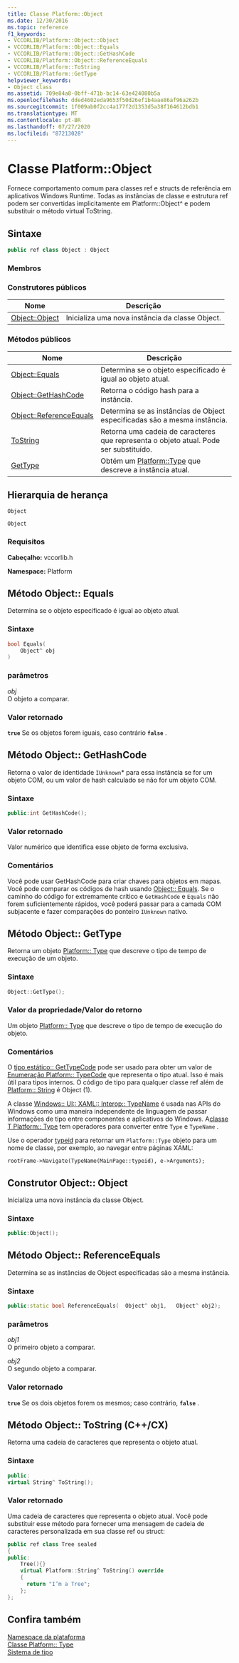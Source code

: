 ```yaml
---
title: Classe Platform::Object
ms.date: 12/30/2016
ms.topic: reference
f1_keywords:
- VCCORLIB/Platform::Object::Object
- VCCORLIB/Platform::Object::Equals
- VCCORLIB/Platform::Object::GetHashCode
- VCCORLIB/Platform::Object::ReferenceEquals
- VCCORLIB/Platform::ToString
- VCCORLIB/Platform::GetType
helpviewer_keywords:
- Object class
ms.assetid: 709e84a8-0bff-471b-bc14-63e424080b5a
ms.openlocfilehash: dded4602eda9653f50d26ef1b4aae86af96a262b
ms.sourcegitcommit: 1f009ab0f2cc4a177f2d1353d5a38f164612bdb1
ms.translationtype: MT
ms.contentlocale: pt-BR
ms.lasthandoff: 07/27/2020
ms.locfileid: "87213028"
---
```

# <a name="platformobject-class"></a>Classe Platform::Object

Fornece comportamento comum para classes ref e structs de referência em aplicativos Windows Runtime. Todas as instâncias de classe e estrutura ref podem ser convertidas implicitamente em Platform::Object^ e podem substituir o método virtual ToString.

## <a name="syntax"></a>Sintaxe

```cpp
public ref class Object : Object
```

### <a name="members"></a>Membros

### <a name="public-constructors"></a>Construtores públicos

|Nome|Descrição|
|----------|-----------------|
|[Object::Object](#ctor)|Inicializa uma nova instância da classe Object.|

### <a name="public-methods"></a>Métodos públicos

|Nome|Descrição|
|----------|-----------------|
|[Object::Equals](#equals)|Determina se o objeto especificado é igual ao objeto atual.|
|[Object::GetHashCode](#gethashcode)|Retorna o código hash para a instância.|
|[Object::ReferenceEquals](#referenceequals)|Determina se as instâncias de Object especificadas são a mesma instância.|
|[ToString](#tostring)|Retorna uma cadeia de caracteres que representa o objeto atual. Pode ser substituído.|
|[GetType](#gettype)|Obtém um [Platform::Type](../cppcx/platform-type-class.md) que descreve a instância atual.|

## <a name="inheritance-hierarchy"></a>Hierarquia de herança

`Object`

`Object`

### <a name="requirements"></a>Requisitos

**Cabeçalho:** vccorlib.h

**Namespace:** Platform

## <a name="objectequals-method"></a><a name="equals"></a>Método Object:: Equals

Determina se o objeto especificado é igual ao objeto atual.

### <a name="syntax"></a>Sintaxe

```cpp
bool Equals(
    Object^ obj
)
```

### <a name="parameters"></a>parâmetros

*obj*<br/>
O objeto a comparar.

### <a name="return-value"></a>Valor retornado

**`true`** Se os objetos forem iguais, caso contrário **`false`** .

## <a name="objectgethashcode-method"></a><a name="gethashcode"></a>Método Object:: GetHashCode

Retorna o valor de identidade `IUnknown`* para essa instância se for um objeto COM, ou um valor de hash calculado se não for um objeto COM.

### <a name="syntax"></a>Sintaxe

```cpp
public:int GetHashCode();
```

### <a name="return-value"></a>Valor retornado

Valor numérico que identifica esse objeto de forma exclusiva.

### <a name="remarks"></a>Comentários

Você pode usar GetHashCode para criar chaves para objetos em mapas. Você pode comparar os códigos de hash usando [Object:: Equals](#equals). Se o caminho do código for extremamente crítico e `GetHashCode` e `Equals` não forem suficientemente rápidos, você poderá passar para a camada COM subjacente e fazer comparações do ponteiro `IUnknown` nativo.

## <a name="objectgettype-method"></a><a name="gettype"></a>Método Object:: GetType

Retorna um objeto [Platform:: Type](../cppcx/platform-type-class.md) que descreve o tipo de tempo de execução de um objeto.

### <a name="syntax"></a>Sintaxe

```cpp
Object::GetType();
```

### <a name="property-valuereturn-value"></a>Valor da propriedade/Valor do retorno

Um objeto [Platform:: Type](../cppcx/platform-type-class.md) que descreve o tipo de tempo de execução do objeto.

### <a name="remarks"></a>Comentários

O [tipo estático:: GetTypeCode](../cppcx/platform-type-class.md#gettypecode) pode ser usado para obter um valor de [Enumeração Platform:: TypeCode](../cppcx/platform-typecode-enumeration.md) que representa o tipo atual. Isso é mais útil para tipos internos. O código de tipo para qualquer classe ref além de [Platform:: String](../cppcx/platform-string-class.md) é Object (1).

A classe [Windows:: UI:: XAML:: Interop:: TypeName](/uwp/api/windows.ui.xaml.interop.typename) é usada nas APIs do Windows como uma maneira independente de linguagem de passar informações de tipo entre componentes e aplicativos do Windows. A[classe T Platform:: Type](../cppcx/platform-type-class.md) tem operadores para converter entre `Type` e `TypeName` .

Use o operador [typeid](../extensions/typeid-cpp-component-extensions.md) para retornar um `Platform::Type` objeto para um nome de classe, por exemplo, ao navegar entre páginas XAML:

```
rootFrame->Navigate(TypeName(MainPage::typeid), e->Arguments);
```

## <a name="objectobject-constructor"></a><a name="ctor"></a>Construtor Object:: Object

Inicializa uma nova instância da classe Object.

### <a name="syntax"></a>Sintaxe

```cpp
public:Object();
```

## <a name="objectreferenceequals-method"></a><a name="referenceequals"></a>Método Object:: ReferenceEquals

Determina se as instâncias de Object especificadas são a mesma instância.

### <a name="syntax"></a>Sintaxe

```cpp
public:static bool ReferenceEquals(  Object^ obj1,   Object^ obj2);
```

### <a name="parameters"></a>parâmetros

*obj1*<br/>
O primeiro objeto a comparar.

*obj2*<br/>
O segundo objeto a comparar.

### <a name="return-value"></a>Valor retornado

**`true`** Se os dois objetos forem os mesmos; caso contrário, **`false`** .

## <a name="objecttostring-method-ccx"></a><a name="tostring"></a>Método Object:: ToString (C++/CX)

Retorna uma cadeia de caracteres que representa o objeto atual.

### <a name="syntax"></a>Sintaxe

```cpp
public:
virtual String^ ToString();
```

### <a name="return-value"></a>Valor retornado

Uma cadeia de caracteres que representa o objeto atual. Você pode substituir esse método para fornecer uma mensagem de cadeia de caracteres personalizada em sua classe ref ou struct:

```cpp
public ref class Tree sealed
{
public:
    Tree(){}
    virtual Platform::String^ ToString() override
    {
      return "I’m a Tree";
    };
};
```

## <a name="see-also"></a>Confira também

[Namespace da plataforma](platform-namespace-c-cx.md)<br/>
[Classe Platform:: Type](platform-type-class.md)<br/>
[Sistema de tipo](type-system-c-cx.md)
